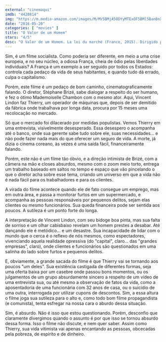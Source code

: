 ```yaml
---
external: "cinemaqui"
imdb: "4428814"
img: "https://m.media-amazon.com/images/M/MV5BMjA5ODYyMTExOF5BMl5BanBnXkFtZTgwNDYwMjUzODE@._V1_SY150_CR2,0,101,150_.jpg"
date: "2016-05-20"
categories: [ "movies" ]
title: "O Valor de um Homem"
stars: "4/5"
desc: "O Valor de um Homem. La loi du marché (France, 2015). Dirigido por Stéphane Brizé. Escrito por Stéphane Brizé, Olivier Gorce. Com Vincent Lindon, Karine de Mirbeck, Matthieu Schaller, Yves Ory, Xavier Mathieu, Paul Portoleau, Pierre-Jean Feld, Philippe Vesco, Christophe Rossignon."
---
```

Sim, é um filme socialista. Como poderia ser diferente, em meio a uma crise europeia, e no seu núcleo, a odiosa França, cheia de ódio pelas liberdades individuais? A França é um exemplo a ser seguido por todos os Estados: controla cada pedaço da vida de seus habitantes, e quando tudo dá errado, culpa o capitalismo.

Porém, este filme é um pedaço de bom caminho, cinematograficamente falando. O diretor, Stéphane Brizé, sabe dialogar a respeito do ser humano, e fez o ótimo Mademoiselle Chambon com o mesmo ator. Aqui, Vincent Lindon faz Thierry, um operador de máquinas que, depois de ser demitido da fábrica onde trabalhava por longa data, procura por 15 meses uma recolocação no mercado.

Só que o mercado foi dilacerado por medidas populistas. Vemos Thierry em uma entrevista, visivelmente desesperado. Essa desespero o acompanha até o banco, onde sua gerente sabe tudo sobre ele, suas necessidades... e não pode fazer nada mais do que oferecer um seguro de vida. A morte, já dizia o cinema coreano, às vezes é uma saída fácil, financeiramente falando.

Porém, este não é um filme tão óbvio, e a direção intimista de Brizé, com a câmera na mão e closes absurdos, mesmo com o zoom meio torto, entrega um trabalho baseado em saltos no tempo e espaço que vão pincelando o que o diretor acha sobre esse tema, criando um universo em que a vida não é nada fácil para os trabalhadores e para os clientes.

A virada do filme acontece quando ele de fato consegue um emprego, mas em outra área, e passa a monitorar furtos em um supermercado, e acompanha as pessoas responsáveis por pequenos delitos, sejam elas clientes ou mesmo funcionários. Sua queda financeira pode ser sentida aos poucos. A sutileza é um ponto forte do longa.

A interpretação de Vincent Lindon, com seu bidoge boa pinta, mas sua falta de sorriso e um olhar cabisbaixo revelam um homem prestes a desabar. Até dançando ele é metódico... e um desastre. Sua incapacidade de lidar com o mundo que o cerca é o reflexo de nós mesmos, como espectadores, vivenciando aquela realidade opressiva (do "capital", claro... das "grandes empresas", claro), onde clientes e funcionários são questionados em uma salinha do lado sobre furtos e pequenos delitos.

E, obviamente, a grande sacada do filme é que Thierry vai se tornando aos poucos "um deles". Sua existência castigada de diferentes formas, seja uma oferta baixa por um casebre onde passou bons momentos, ou os julgamentos de um grupo absurdamente sincero a respeito de um vídeo de uma entrevista sua, ou até mesmo a observação de fatos da vida, como a aposentadoria de uma funcionária com 32 anos de casa, ou o suicídio de uma outra, interrogada por utilizar cupons de descontos. Sim, a essa altura o filme joga sua sutileza para o alto e, como todo bom filme propagandista (e comunista), tenta esfregar na nossa cara o aburdo dessa situação.

Sim, é absurdo. Não é isso que estou questionando. Porém, desconfio que claramente divergimos quando o assunto é por que isso se tornou absurdo dessa forma. Isso o filme não discute, e nem quer saber. Assim como Thierry, sua vida vitimista vai apenas encantando as pessoas, obcecadas pela pobreza, de espírito e de dinheiro.
